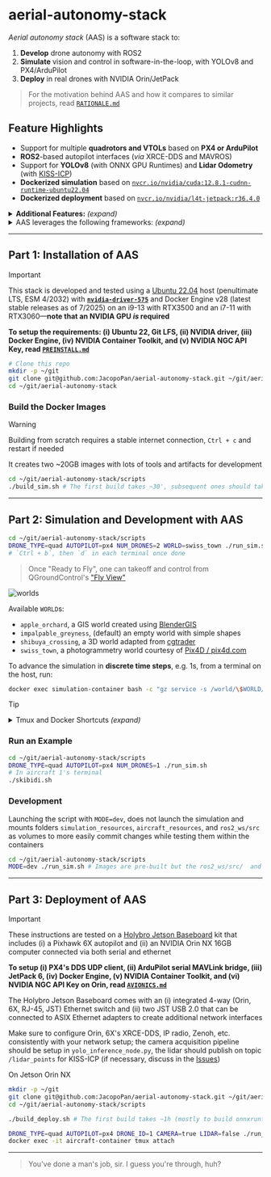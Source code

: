 # aerial-autonomy-stack

*Aerial autonomy stack* (AAS) is a software stack to:

1. **Develop** drone autonomy with ROS2
2. **Simulate** vision and control in software-in-the-loop, with YOLOv8 and PX4/ArduPilot
3. **Deploy** in real drones with NVIDIA Orin/JetPack

> For the motivation behind AAS and how it compares to similar projects, read [`RATIONALE.md`](/supplementary/RATIONALE.md)

## Feature Highlights

- Support for multiple **quadrotors and VTOLs** based on **PX4 or ArduPilot**
- **ROS2**-based autopilot interfaces (*via* XRCE-DDS and MAVROS)
- Support for **YOLOv8** (with ONNX GPU Runtimes) and **Lidar Odometry** (with [KISS-ICP](https://github.com/PRBonn/kiss-icp))
- **Dockerized simulation** based on [`nvcr.io/nvidia/cuda:12.8.1-cudnn-runtime-ubuntu22.04`](https://catalog.ngc.nvidia.com/orgs/nvidia/containers/cuda/tags)
- **Dockerized deployment** based on [`nvcr.io/nvidia/l4t-jetpack:r36.4.0`](https://catalog.ngc.nvidia.com/orgs/nvidia/containers/l4t-jetpack/tags)

<details>
<summary><b>Additional Features:</b> <i>(expand)</i></summary>

> - **3D worlds** for [PX4](https://docs.px4.io/main/en/simulation/#sitl-simulation-environment) and [ArduPilot](https://ardupilot.org/dev/docs/sitl-simulator-software-in-the-loop.html#sitl-architecture) software-in-the-loop (SITL) simulation
> - **Steppable simulation** interface for reinforcement learning 
> - [Zenoh](https://github.com/eclipse-zenoh/zenoh-plugin-ros2dds) inter-vehicle ROS2 bridge
> - Support for [PX4 Offboard](https://docs.px4.io/main/en/flight_modes/offboard.html) mode (e.g. CTBR/`VehicleRatesSetpoint` for agile, GNSS-denied flight) 

</details>

<details>
<summary>AAS leverages the following frameworks: <i>(expand)</i></summary>

> [*ROS2 Humble*](https://docs.ros.org/en/rolling/Releases.html) (LTS, EOL 5/2027), [*Gazebo Sim Harmonic*](https://gazebosim.org/docs/latest/releases/) (LTS, EOL 9/2028), [*PX4 1.16*](https://github.com/PX4/PX4-Autopilot/releases) interfaced *via* [XRCE-DDS](https://github.com/eProsima/Micro-XRCE-DDS/releases), [*ArduPilot 4.6*](https://github.com/ArduPilot/ardupilot/releases) interfaced *via* [MAVROS](https://github.com/mavlink/mavros/releases), [*YOLOv8*](https://github.com/ultralytics/ultralytics/releases) on [*ONNX Runtime 1.22*](https://onnxruntime.ai/getting-started) (latest stable releases as of 8/2025), [*L4T 36* (Ubuntu 22-based)/*JetPack 6*](https://developer.nvidia.com/embedded/jetpack-archive) (for deployment only, latest major release as of 8/2025)

</details>

<!-- TODO: add video of example startup/usage with API from git clone on -->

---

## Part 1: Installation of AAS

> [!IMPORTANT]
> This stack is developed and tested using a [Ubuntu 22.04](https://ubuntu.com/about/release-cycle) host (penultimate LTS, ESM 4/2032) with [**`nvidia-driver-575`**](https://developer.nvidia.com/datacenter-driver-archive) and Docker Engine v28 (latest stable releases as of 7/2025) on an i9-13 with RTX3500 and an i7-11 with RTX3060—**note that an NVIDIA GPU *is* required**
> 
> **To setup the requirements: (i) Ubuntu 22, Git LFS, (ii) NVIDIA driver, (iii) Docker Engine, (iv) NVIDIA Container Toolkit, and (v) NVIDIA NGC API Key, read [`PREINSTALL.md`](/supplementary/PREINSTALL.md)**

```sh
# Clone this repo
mkdir -p ~/git
git clone git@github.com:JacopoPan/aerial-autonomy-stack.git ~/git/aerial-autonomy-stack
cd ~/git/aerial-autonomy-stack
```

### Build the Docker Images

> [!WARNING]
> Building from scratch requires a stable internet connection, `Ctrl + c` and restart if needed 
> 
> It creates two ~20GB images with lots of tools and artifacts for development

```sh
cd ~/git/aerial-autonomy-stack/scripts
./build_sim.sh # The first build takes ~30', subsequent ones should takes seconds to minutes
```

---

## Part 2: Simulation and Development with AAS

```sh
cd ~/git/aerial-autonomy-stack/scripts
DRONE_TYPE=quad AUTOPILOT=px4 NUM_DRONES=2 WORLD=swiss_town ./run_sim.sh # Read run_sim.sh for more options
# `Ctrl + b`, then `d` in each terminal once done
```

> Once "Ready to Fly", one can takeoff and control from QGroundControl's ["Fly View"](https://docs.qgroundcontrol.com/master/en/qgc-user-guide/fly_view/fly_view.html)

![worlds](https://github.com/user-attachments/assets/45a2f2ad-cc31-4d71-aa2e-4fe542a59a77)

Available `WORLD`s:
- `apple_orchard`, a GIS world created using [BlenderGIS](https://github.com/domlysz/BlenderGIS)
- `impalpable_greyness`, (default) an empty world with simple shapes
- `shibuya_crossing`, a 3D world adapted from [cgtrader](https://www.cgtrader.com/)
- `swiss_town`, a photogrammetry world courtesy of [Pix4D / pix4d.com](https://support.pix4d.com/hc/en-us/articles/360000235126)

To advance the simulation in **discrete time steps**, e.g. 1s, from a terminal on the host, run:

```sh
docker exec simulation-container bash -c "gz service -s /world/\$WORLD/control --reqtype gz.msgs.WorldControl --reptype gz.msgs.Boolean --req 'multi_step: 250, pause: true'" # Adjust multi_step based on the value of max_step_size in the world's .sdf 
```

> [!TIP]
> <details>
> <summary>Tmux and Docker Shortcuts <i>(expand)</i></summary>
> 
> - Move between Tmux windows with `Ctrl + b`, then `n`, `p`
> - Move between Tmux panes with `Ctrl + b`, then `arrow keys`
> - Enter copy mode to scroll back with `Ctrl + [`, then `arrow keys`, exit with `q`
> - Split a Tmux window with `Ctrl + b`, then `"` (horizontal) or `%` (vertical)
> - Detach Tmux with `Ctrl + b`, then `d`
> ```sh
> tmux list-sessions # List all sessions
> tmux attach-session -t [session_name] # Reattach a session
> tmux kill-session -t [session_name] # Kill a session
> tmux kill-server # Kill all sessions
> ```
> Docker hygiene:
> ```sh
> docker ps -a # List containers
> docker stop $(docker ps -q) # Stop all containers
> docker container prune # Remove all stopped containers
> 
> docker images # List images
> docker image prune # Remove untagged images
> docker rmi <image_name_or_id> # Remove a specific image
> docker builder prune # Clear the cache system wide
> ```
> 
> </details>

### Run an Example

```sh
cd ~/git/aerial-autonomy-stack/scripts
DRONE_TYPE=quad AUTOPILOT=px4 NUM_DRONES=1 ./run_sim.sh
# In aircraft 1's terminal
./skibidi.sh
```

<!-- TODO: add video of the skibidi example -->

### Development

Launching the script with `MODE=dev`, does not launch the simulation and mounts folders `simulation_resources`, `aircraft_resources`, and `ros2_ws/src` as volumes to more easily commit changes while testing them within the containers

```sh
cd ~/git/aerial-autonomy-stack/scripts
MODE=dev ./run_sim.sh # Images are pre-built but the ros2_ws/src/  and *_resources/ folders are mounted from the host
```

---

## Part 3: Deployment of AAS

> [!IMPORTANT]
> These instructions are tested on a [Holybro Jetson Baseboard](https://holybro.com/products/pixhawk-jetson-baseboard) kit that includes (i) a Pixhawk 6X autopilot and (ii) an NVIDIA Orin NX 16GB computer connected via both serial and ethernet
> 
> **To setup (i) PX4's DDS UDP client, (ii) ArduPilot serial MAVLink bridge, (iii) JetPack 6, (iv) Docker Engine, (v) NVIDIA Container Toolkit, and (vi) NVIDIA NGC API Key on Orin, read [`AVIONICS.md`](/supplementary/AVIONICS.md)**
>
> The Holybro Jetson Baseboard comes with an (i) integrated 4-way (Orin, 6X, RJ-45, JST) Ethernet switch and (ii) two JST USB 2.0 that can be connected to ASIX Ethernet adapters to create additional network interfaces
> 
> Make sure to configure Orin, 6X's XRCE-DDS, IP radio, Zenoh, etc. consistently with your network setup; the camera acquisition pipeline should be setup in `yolo_inference_node.py`, the lidar should publish on topic `/lidar_points` for KISS-ICP (if necessary, discuss in the [Issues](https://github.com/JacopoPan/aerial-autonomy-stack/issues))

On Jetson Orin NX
```sh
mkdir -p ~/git
git clone git@github.com:JacopoPan/aerial-autonomy-stack.git ~/git/aerial-autonomy-stack
cd ~/git/aerial-autonomy-stack/scripts

./build_deploy.sh # The first build takes ~1h (mostly to build onnxruntime-gpu from source)

DRONE_TYPE=quad AUTOPILOT=px4 DRONE_ID=1 CAMERA=true LIDAR=false ./run_deploy.sh
docker exec -it aircraft-container tmux attach
```

---
> You've done a man's job, sir. I guess you're through, huh?

<!-- 



## TODOs

PX4 Interface
Notes
    these are removed from the from x500 and custom_vtol airframes (kept for now)
        param set-default SENS_EN_GPSSIM 1
        param set-default SENS_EN_BAROSIM 0
        param set-default SENS_EN_MAGSIM 1
    move this to aas custom params
        param set-default VT_F_TRANS_THR 0.75 # The 0.3 default value in v1.16.0 does not allow to transition

    Use these to improve commands with 1.16
        # used as param1 in DO_CHANGE_SPEED command
        uint8 SPEED_TYPE_AIRSPEED = 0
        uint8 SPEED_TYPE_GROUNDSPEED = 1
        uint8 SPEED_TYPE_CLIMB_SPEED = 2
        uint8 SPEED_TYPE_DESCEND_SPEED = 3

        # used as param3 in CMD_DO_ORBIT
        uint8 ORBIT_YAW_BEHAVIOUR_HOLD_FRONT_TO_CIRCLE_CENTER = 0
        uint8 ORBIT_YAW_BEHAVIOUR_HOLD_INITIAL_HEADING = 1
        uint8 ORBIT_YAW_BEHAVIOUR_UNCONTROLLED = 2
        uint8 ORBIT_YAW_BEHAVIOUR_HOLD_FRONT_TANGENT_TO_CIRCLE = 3
        uint8 ORBIT_YAW_BEHAVIOUR_RC_CONTROLLED = 4
        uint8 ORBIT_YAW_BEHAVIOUR_UNCHANGED = 5

- Orbit working questionably for quads: tangential speed should be specified, altitude in reached but not kept(?), does not exit mode automatically
- Set altitude interrupts reposition for quads (reasonable, make it for vtol only?), also resets yaw
- Set speed only affects next reposition for quads (reasonable, add warning)
- Quad landing return has no yaw (make it landing in place instead?)

- Canceling actions with Ctrl + c is not working: fix or workaround, then implement logic to exit ABORTED state

Goal accepted with ID: 15357dbc13314fffbac7273fb8118ac7

Feedback:
    message: Taking off in MC mode

^C^C^C^C^C^C
Canceling goal...
Traceback (most recent call last):
  File "/opt/ros/humble/bin/ros2", line 33, in <module>
    sys.exit(load_entry_point('ros2cli==0.18.13', 'console_scripts', 'ros2')())
  File "/opt/ros/humble/lib/python3.10/site-packages/ros2cli/cli.py", line 91, in main
    rc = extension.main(parser=parser, args=args)
  File "/opt/ros/humble/lib/python3.10/site-packages/ros2action/command/action.py", line 37, in main
    return extension.main(args=args)
  File "/opt/ros/humble/lib/python3.10/site-packages/ros2action/verb/send_goal.py", line 56, in main
    return send_goal(args.action_name, args.action_type, args.goal, feedback_callback)
  File "/opt/ros/humble/lib/python3.10/site-packages/ros2action/verb/send_goal.py", line 154, in send_goal
    rclpy.spin_until_future_complete(node, result_future)
  File "/opt/ros/humble/local/lib/python3.10/dist-packages/rclpy/__init__.py", line 256, in spin_until_future_complete
    executor.spin_until_future_complete(future, timeout_sec)
  File "/opt/ros/humble/local/lib/python3.10/dist-packages/rclpy/executors.py", line 308, in spin_until_future_complete
    self.spin_once_until_future_complete(future, timeout_sec)
  File "/opt/ros/humble/local/lib/python3.10/dist-packages/rclpy/executors.py", line 758, in spin_once_until_future_complete
    self._spin_once_impl(timeout_sec)
  File "/opt/ros/humble/local/lib/python3.10/dist-packages/rclpy/executors.py", line 740, in _spin_once_impl
    handler, entity, node = self.wait_for_ready_callbacks(timeout_sec=timeout_sec)
  File "/opt/ros/humble/local/lib/python3.10/dist-packages/rclpy/executors.py", line 723, in wait_for_ready_callbacks
    return next(self._cb_iter)
  File "/opt/ros/humble/local/lib/python3.10/dist-packages/rclpy/executors.py", line 620, in _wait_for_ready_callbacks
    wait_set.wait(timeout_nsec)
  File "/opt/ros/humble/lib/python3.10/site-packages/ros2action/verb/send_goal.py", line 124, in _sigint_cancel_handler
    rclpy.spin_until_future_complete(node, cancel_future)
  File "/opt/ros/humble/local/lib/python3.10/dist-packages/rclpy/__init__.py", line 256, in spin_until_future_complete
    executor.spin_until_future_complete(future, timeout_sec)
  File "/opt/ros/humble/local/lib/python3.10/dist-packages/rclpy/executors.py", line 308, in spin_until_future_complete
    self.spin_once_until_future_complete(future, timeout_sec)
  File "/opt/ros/humble/local/lib/python3.10/dist-packages/rclpy/executors.py", line 758, in spin_once_until_future_complete
    self._spin_once_impl(timeout_sec)
  File "/opt/ros/humble/local/lib/python3.10/dist-packages/rclpy/executors.py", line 740, in _spin_once_impl
    handler, entity, node = self.wait_for_ready_callbacks(timeout_sec=timeout_sec)
  File "/opt/ros/humble/local/lib/python3.10/dist-packages/rclpy/executors.py", line 723, in wait_for_ready_callbacks
    return next(self._cb_iter)
ValueError: generator already executing

- Implement ardupilot/mavros interface (check if 4.6.2 is still the latest stable release)
- Make sure that for all maps, all vehicles, a simple autonomous takeoff + loiter + landing example works with up to 3 vehicles
- Update deployment to latest JetPack

### Known Issues

- PX4 messages 1.16 have VehicleStatus on MESSAGE_VERSION = 1, topic fmu/out/vehicle_status_v1
- QGC does not save roll and pitch in the telemetry bar for PX4 VTOLs
- Need to adjust orientation of the lidar and frame of the lidar odometry for VTOLs
- In yolo_inference_node.py, cannot open GPU accelerated (nvh264dec) GStreamer pipeline with cv2.VideoCapture, might need to recompile OpenCV to have both CUDA and GStreamer support (or use python3-gi gir1.2-gst-plugins-base-1.0 gir1.2-gstreamer-1.0 and circumbent OpenCV)



-->
